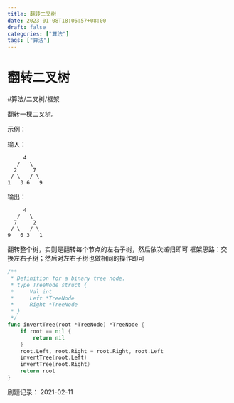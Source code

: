 ```yaml
---
title: 翻转二叉树
date: 2023-01-08T18:06:57+08:00
draft: false
categories: ["算法"]
tags: ["算法"]
---
```


# 翻转二叉树
#算法/二叉树/框架

翻转一棵二叉树。

示例：

输入：
```
     4
   /   \
  2     7
 / \   / \
1   3 6   9
```
输出：
```
     4
   /   \
  7     2
 / \   / \
9   6 3   1
```

翻转整个树，实则是翻转每个节点的左右子树，然后依次递归即可
框架思路：交换左右子树；然后对左右子树也做相同的操作即可
```go
/**
 * Definition for a binary tree node.
 * type TreeNode struct {
 *     Val int
 *     Left *TreeNode
 *     Right *TreeNode
 * }
 */
func invertTree(root *TreeNode) *TreeNode {
    if root == nil {
        return nil
    }
    root.Left, root.Right = root.Right, root.Left
    invertTree(root.Left)
    invertTree(root.Right)
    return root
}
```

刷题记录：
2021-02-11